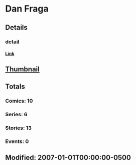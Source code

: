 # Dan  Fraga 
## Details
### detail
#### [Link](http://marvel.com/comics/creators/3916/dan_fraga?utm_campaign=apiRef&utm_source=225578a89fc76f3d20fbffda5d17a88d)
## [Thumbnail](http://i.annihil.us/u/prod/marvel/i/mg/b/40/image_not_available.jpg)
## Totals
### Comics: 10
### Series: 6
### Stories: 13
### Events: 0
## Modified: 2007-01-01T00:00:00-0500